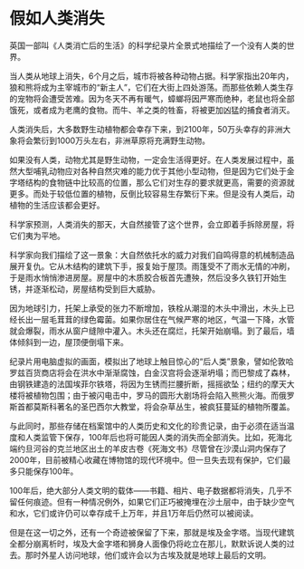 # 假如人类消失

英国一部叫《人类消亡后的生活》的科学纪录片全景式地描绘了一个没有人类的世界。

当人类从地球上消失，6个月之后，城市将被各种动物占据。科学家指出20年内，狼和熊将成为主宰城市的“新主人”，它们在大街上四处游荡。而那些依赖人类生存的宠物将会遭受苦难。因为冬天不再有暖气，蟑螂将因严寒而绝种，老鼠也将全部饿死，或者成为老鹰的食物。而牛、羊之类的牲畜，将被更加凶猛的捕食者消灭。

人类消失后，大多数野生动植物都会幸存下来，到2100年，50万头幸存的非洲大象将会繁衍到1000万头左右，非洲草原将充满野生动物。

如果没有人类，动物尤其是野生动物，一定会生活得更好。在人类发展过程中，虽然大型哺乳动物应对各种自然灾难的能力优于其他小型动物，但是因为它们处于金字塔结构的食物链中比较高的位置，那么它们对生存的要求就更高，需要的资源就更多。而处于较低位置的植物，反倒比较容易生存繁衍下来。但是没有人类后，动植物的生活应该都会更好。

科学家预测，人类消失的那天，大自然接管了这个世界，会立即着手拆除房屋，将它们夷为平地。

科学家向我们描绘了这一景象：大自然依托水的威力对我们自鸣得意的机械制造品展开复仇。它从木结构的建筑下手，报复始于屋顶。雨篷受不了雨水无情的冲刷，于是雨水悄悄渗进房屋。房屋中的木质胶合板首先遭殃，然后没多久铁钉开始生锈，并逐渐松动，房屋结构受到巨大威胁。

因为地球引力，托架上承受的张力不断增加，铁栓从潮湿的木头中滑出，木头上已经长出一层毛茸茸的绿色霉菌。如果你居住在气候严寒的地区，气温一下降，水管就会爆裂，雨水从窗户缝隙中灌入。木头还在腐烂，托架开始崩塌。到了最后，墙体倾斜到一边，屋顶便倒塌下来。

纪录片用电脑虚拟的画面，模拟出了地球上触目惊心的“后人类”景象，譬如伦敦哈罗兹百货商店将会在洪水中渐渐腐蚀，白金汉宫将会逐渐坍塌；而巴黎成了森林，由钢铁建造的法国埃菲尔铁塔，将因为生锈而拦腰折断，摇摇欲坠；纽约的摩天大楼将被植物包围；由于被闪电击中，罗马的圆形大剧场将会陷入熊熊火海。而俄罗斯首都莫斯科著名的圣巴西尔大教堂，将会杂草丛生，被疯狂蔓延的植物所覆盖。

与此同时，那些存储在档案馆中的人类历史和文化的珍贵记录，由于必须在适当温度和人类监管下保存，100年后也将可能因人类的消失而全部消失。比如，死海北端约旦河谷的克兰地区出土的羊皮古卷《死海文书》尽管曾在沙漠山洞内保存了2000年，目前被精心收藏在博物馆的现代环境中。但一旦失去现有保护，它们最多只能保存100年。

100年后，绝大部分人类文明的载体——书籍、相片、电子数据都将消失，几乎不留任何痕迹。但有一种情况例外，如果它们正巧被掩埋在沙土层中，由于缺少空气和水，它们或许仍可以幸存成千上万年，并且1万年后仍然可以被阅读。

但是在这一切之外，还有一个奇迹被保留了下来，那就是埃及金字塔。当现代建筑全都分崩离析时，埃及大金字塔和狮身人面像仍将屹立在那儿，默默诉说人类的过去。那时外星人访问地球，他们或许会以为古埃及就是地球上最后的文明。